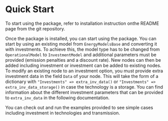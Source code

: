 # Quick Start

To start using the package, refer to installation instruction onthe README page from the git repository.  

Once the package is installed, you can start using the package. You can start by using an existing model from `EnergyModelsBase` and converting it with investments.
To achieve this, the model type has to be changed from `OperationalModel` to `InvestmentModel` and additional parameters must be provided (emission penalties and a discount rate).
New nodes can then be added including investment or investment can be added to existing nodes. To modify an existing node to an investment option, you must provide extra investment data in the field `Data` of your node. This will take the form of a dictionary with `"Investments" => extra_inv_data()` or `"Investments" => extra_inv_data_storage()` in case the technology is a storage. 
You can find information about the different investment parameters that can be provided to `extra_inv_data` in the following documentation.

You can check out and run the examples provided to see simple cases including investment in technologies and transmission.